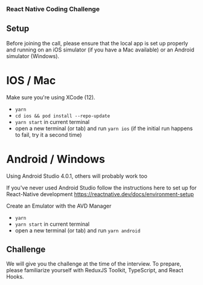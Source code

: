 ### React Native Coding Challenge 

## Setup

Before joining the call, please ensure that the local app is set up properly and running on an iOS simulator (if you have a Mac available) or an Android simulator (Windows).

# IOS / Mac
Make sure you're using XCode (12).
- `yarn` 
- `cd ios && pod install --repo-update`
- `yarn start` in current terminal
- open a new terminal (or tab) and run `yarn ios` (if the initial run happens to fail, try it a second time)

# Android / Windows
Using Android Studio 4.0.1, others will probably work too

If you've never used Android Studio follow the instructions here to set up for React-Native development https://reactnative.dev/docs/environment-setup

Create an Emulator with the AVD Manager
- `yarn`
- `yarn start` in current terminal
- open a new terminal (or tab) and run `yarn android`


## Challenge
We will give you the challenge at the time of the interview. To prepare, please familiarize yourself with ReduxJS Toolkit, TypeScript, and React Hooks.


 

